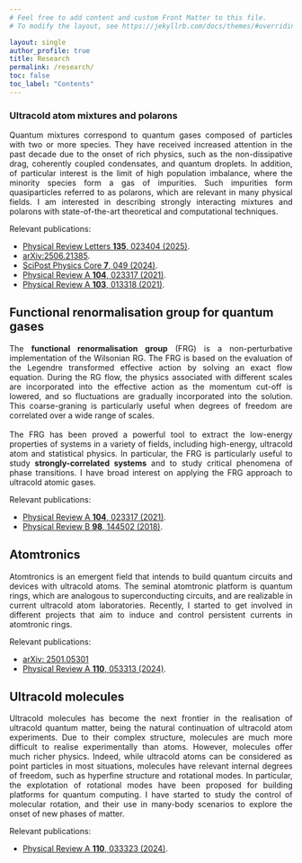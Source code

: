 ```yaml
---
# Feel free to add content and custom Front Matter to this file.
# To modify the layout, see https://jekyllrb.com/docs/themes/#overriding-theme-defaults

layout: single
author_profile: true
title: Research
permalink: /research/
toc: false
toc_label: "Contents"
---
```



### Ultracold atom mixtures and polarons

<div style="text-align: justify">
Quantum mixtures correspond to quantum gases composed of particles with two or more species. They have received increased attention in the past decade due to the onset of rich physics, such as the non-dissipative drag, coherently coupled condensates, and quantum droplets. In addition, of particular interest is the limit of high population imbalance, where the minority species form a gas of impurities. Such impurities form quasiparticles referred to as polarons, which are relevant in many physical fields. I am interested in describing strongly interacting mixtures and polarons with state-of-the-art theoretical and computational techniques. 
</div>

Relevant publications:
* [Physical Review Letters **135**, 023404 (2025)](https://journals.aps.org/prl/abstract/10.1103/9ch1-dnvc).
* [arXiv:2506.21385](https://arxiv.org/abs/2506.21385).
* [SciPost Physics Core **7**, 049 (2024)](https://scipost.org/SciPostPhysCore.7.3.049).
* [Physical Review A **104**, 023317 (2021)](https://journals.aps.org/pra/abstract/10.1103/PhysRevA.104.023317).
* [Physical Review A **103**, 013318 (2021)](https://link.aps.org/doi/10.1103/PhysRevA.103.013318).


## Functional renormalisation group for quantum gases

<div style="text-align: justify">
The <b>functional renormalisation group</b> (FRG) is a non-perturbative implementation of the Wilsonian RG. The FRG is based on the evaluation of the Legendre transformed effective action by solving an exact flow equation. During the RG flow, the physics associated with different scales are incorporated into the effective action as the momentum cut-off is lowered, and so fluctuations are gradually incorporated into the solution. This coarse-graning is particularly useful when degrees of freedom are correlated over a wide range of scales.
<br><br>
The FRG has been proved a powerful tool to extract the low-energy properties of systems in a variety of fields, including high-energy, ultracold atom and statistical physics. In particular, the FRG is particularly useful to study <b>strongly-correlated systems</b> and to study critical phenomena of phase transitions. I have broad interest on applying the FRG approach to ultracold atomic gases.
</div>

Relevant publications:
* [Physical Review A **104**, 023317 (2021)](https://journals.aps.org/pra/abstract/10.1103/PhysRevA.104.023317).
* [Physical Review B **98**, 144502 (2018)](https://doi.org/10.1103/PhysRevB.98.144502).


## Atomtronics

<div style="text-align: justify">
Atomtronics is an emergent field that intends to build quantum circuits and devices with ultracold atoms. The seminal atomtronic platform is quantum rings, which are analogous to superconducting circuits, and are realizable in current ultracold atom laboratories. Recently, I started to get involved in different projects that aim to induce and control persistent currents in atomtronic rings.
</div>

Relevant publications:
* [arXiv: 2501.05301](https://arxiv.org/abs/2501.05301)
* [Physical Review A **110**, 053313 (2024)](https://journals.aps.org/pra/abstract/10.1103/PhysRevA.110.053313).

## Ultracold molecules

<div style="text-align: justify">
Ultracold molecules has become the next frontier in the realisation of ultracold quantum matter, being the natural continuation of ultracold atom experiments. Due to their complex structure, molecules are much more difficult to realise experimentally than atoms. However, molecules offer much richer physics. Indeed, while ultracold atoms can be considered as point particles in most situations, molecules have relevant internal degrees of freedom, such as hyperfine structure and rotational modes. In particular, the explotation of rotational modes have been proposed for building platforms for quantum computing. I have started to study the control of molecular rotation, and their use in many-body scenarios to explore the onset of new phases of matter.
</div>

Relevant publications:
* [Physical Review A **110**, 033323 (2024)](https://journals.aps.org/pra/abstract/10.1103/PhysRevA.110.033323).
